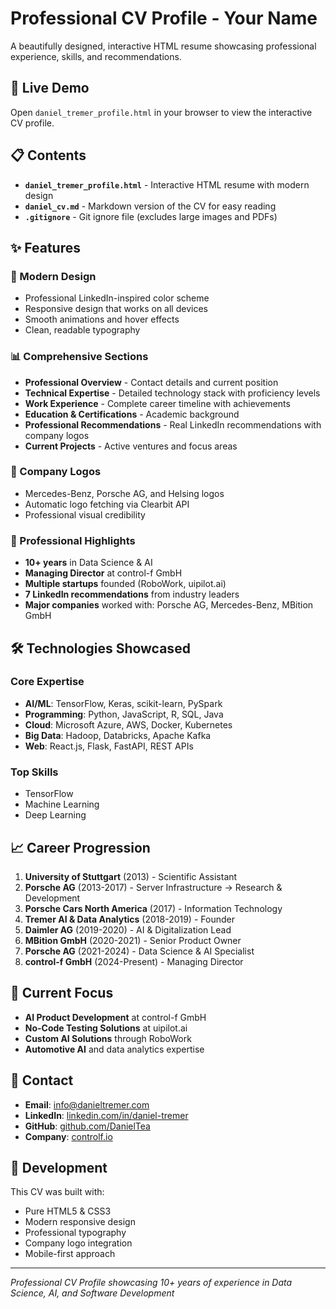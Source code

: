 # Professional CV Profile - Your Name

A beautifully designed, interactive HTML resume showcasing professional experience, skills, and recommendations.

## 🚀 Live Demo

Open `daniel_tremer_profile.html` in your browser to view the interactive CV profile.

## 📋 Contents

- **`daniel_tremer_profile.html`** - Interactive HTML resume with modern design
- **`daniel_cv.md`** - Markdown version of the CV for easy reading
- **`.gitignore`** - Git ignore file (excludes large images and PDFs)

## ✨ Features

### 🎨 Modern Design
- Professional LinkedIn-inspired color scheme
- Responsive design that works on all devices
- Smooth animations and hover effects
- Clean, readable typography

### 📊 Comprehensive Sections
- **Professional Overview** - Contact details and current position
- **Technical Expertise** - Detailed technology stack with proficiency levels
- **Work Experience** - Complete career timeline with achievements
- **Education & Certifications** - Academic background
- **Professional Recommendations** - Real LinkedIn recommendations with company logos
- **Current Projects** - Active ventures and focus areas

### 🏢 Company Logos
- Mercedes-Benz, Porsche AG, and Helsing logos
- Automatic logo fetching via Clearbit API
- Professional visual credibility

### 💼 Professional Highlights
- **10+ years** in Data Science & AI
- **Managing Director** at control-f GmbH
- **Multiple startups** founded (RoboWork, uipilot.ai)
- **7 LinkedIn recommendations** from industry leaders
- **Major companies** worked with: Porsche AG, Mercedes-Benz, MBition GmbH

## 🛠 Technologies Showcased

### Core Expertise
- **AI/ML**: TensorFlow, Keras, scikit-learn, PySpark
- **Programming**: Python, JavaScript, R, SQL, Java
- **Cloud**: Microsoft Azure, AWS, Docker, Kubernetes
- **Big Data**: Hadoop, Databricks, Apache Kafka
- **Web**: React.js, Flask, FastAPI, REST APIs

### Top Skills
- TensorFlow
- Machine Learning  
- Deep Learning

## 📈 Career Progression

1. **University of Stuttgart** (2013) - Scientific Assistant
2. **Porsche AG** (2013-2017) - Server Infrastructure → Research & Development
3. **Porsche Cars North America** (2017) - Information Technology
4. **Tremer AI & Data Analytics** (2018-2019) - Founder
5. **Daimler AG** (2019-2020) - AI & Digitalization Lead
6. **MBition GmbH** (2020-2021) - Senior Product Owner
7. **Porsche AG** (2021-2024) - Data Science & AI Specialist
8. **control-f GmbH** (2024-Present) - Managing Director

## 🎯 Current Focus

- **AI Product Development** at control-f GmbH
- **No-Code Testing Solutions** at uipilot.ai
- **Custom AI Solutions** through RoboWork
- **Automotive AI** and data analytics expertise

## 📱 Contact

- **Email**: info@danieltremer.com
- **LinkedIn**: [linkedin.com/in/daniel-tremer](https://www.linkedin.com/in/daniel-tremer/)
- **GitHub**: [github.com/DanielTea](https://github.com/DanielTea)
- **Company**: [controlf.io](https://controlf.io)

## 🔧 Development

This CV was built with:
- Pure HTML5 & CSS3
- Modern responsive design
- Professional typography
- Company logo integration
- Mobile-first approach

---

*Professional CV Profile showcasing 10+ years of experience in Data Science, AI, and Software Development* 